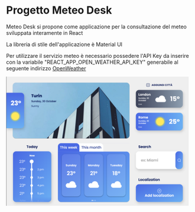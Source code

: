 <h1>Progetto Meteo Desk</h1>
Meteo Desk si propone come applicazione per la consultazione del meteo sviluppata interamente in React 

La libreria di stile dell'applicazione è Material UI

Per utilizzare il servizio meteo è necessario possedere l'API Key da inserire con la variabile "REACT_APP_OPEN_WEATHER_API_KEY" generabile al seguente indirizzo <a href="https://openweathermap.org/api">OpenWeather<a>

<img src="https://github.com/Giulio987/weather-react/blob/main/src/assets/img/app-img.png" alt="IMG_1" style="height: 350px !important;width: auto !important;" ></a>
